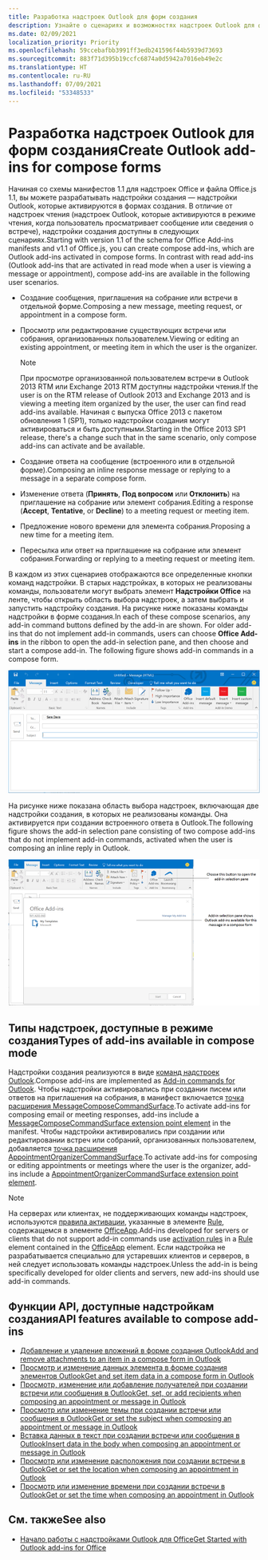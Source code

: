 ```yaml
---
title: Разработка надстроек Outlook для форм создания
description: Узнайте о сценариях и возможностях надстроек Outlook для форм создания.
ms.date: 02/09/2021
localization_priority: Priority
ms.openlocfilehash: 59ccebafbb3991ff3edb241596f44b5939d73693
ms.sourcegitcommit: 883f71d395b19ccfc6874a0d5942a7016eb49e2c
ms.translationtype: HT
ms.contentlocale: ru-RU
ms.lasthandoff: 07/09/2021
ms.locfileid: "53348533"
---
```

# <a name="create-outlook-add-ins-for-compose-forms"></a><span data-ttu-id="8f9c9-103">Разработка надстроек Outlook для форм создания</span><span class="sxs-lookup"><span data-stu-id="8f9c9-103">Create Outlook add-ins for compose forms</span></span>

<span data-ttu-id="8f9c9-p101">Начиная со схемы манифестов 1.1 для надстроек Office и файла Office.js 1.1, вы можете разрабатывать надстройки создания — надстройки Outlook, которые активируются в формах создания. В отличие от надстроек чтения (надстроек Outlook, которые активируются в режиме чтения, когда пользователь просматривает сообщение или сведения о встрече), надстройки создания доступны в следующих сценариях.</span><span class="sxs-lookup"><span data-stu-id="8f9c9-p101">Starting with version 1.1 of the schema for Office Add-ins manifests and v1.1 of Office.js, you can create compose add-ins, which are Outlook add-ins activated in compose forms. In contrast with read add-ins (Outlook add-ins that are activated in read mode when a user is viewing a message or appointment), compose add-ins are available in the following user scenarios.</span></span>

- <span data-ttu-id="8f9c9-106">Создание сообщения, приглашения на собрание или встречи в отдельной форме.</span><span class="sxs-lookup"><span data-stu-id="8f9c9-106">Composing a new message, meeting request, or appointment in a compose form.</span></span>

- <span data-ttu-id="8f9c9-107">Просмотр или редактирование существующих встречи или собрания, организованных пользователем.</span><span class="sxs-lookup"><span data-stu-id="8f9c9-107">Viewing or editing an existing appointment, or meeting item in which the user is the organizer.</span></span>

   > [!NOTE]
   > <span data-ttu-id="8f9c9-108">При просмотре организованной пользователем встречи в Outlook 2013 RTM или Exchange 2013 RTM доступны надстройки чтения.</span><span class="sxs-lookup"><span data-stu-id="8f9c9-108">If the user is on the RTM release of Outlook 2013 and Exchange 2013 and is viewing a meeting item organized by the user, the user can find read add-ins available.</span></span> <span data-ttu-id="8f9c9-109">Начиная с выпуска Office 2013 с пакетом обновления 1 (SP1), только надстройки создания могут активироваться и быть доступными.</span><span class="sxs-lookup"><span data-stu-id="8f9c9-109">Starting in the Office 2013 SP1 release, there's a change such that in the same scenario, only compose add-ins can activate and be available.</span></span>

- <span data-ttu-id="8f9c9-110">Создание ответа на сообщение (встроенного или в отдельной форме).</span><span class="sxs-lookup"><span data-stu-id="8f9c9-110">Composing an inline response message or replying to a message in a separate compose form.</span></span>

- <span data-ttu-id="8f9c9-111">Изменение ответа (**Принять**, **Под вопросом** или **Отклонить**) на приглашение на собрание или элемент собрания.</span><span class="sxs-lookup"><span data-stu-id="8f9c9-111">Editing a response (**Accept**, **Tentative**, or **Decline**) to a meeting request or meeting item.</span></span>

- <span data-ttu-id="8f9c9-112">Предложение нового времени для элемента собрания.</span><span class="sxs-lookup"><span data-stu-id="8f9c9-112">Proposing a new time for a meeting item.</span></span>

- <span data-ttu-id="8f9c9-113">Пересылка или ответ на приглашение на собрание или элемент собрания.</span><span class="sxs-lookup"><span data-stu-id="8f9c9-113">Forwarding or replying to a meeting request or meeting item.</span></span>

<span data-ttu-id="8f9c9-p103">В каждом из этих сценариев отображаются все определенные кнопки команд надстройки. В старых надстройках, в которых не реализованы команды, пользователи могут выбрать элемент **Надстройки Office** на ленте, чтобы открыть область выбора надстроек, а затем выбрать и запустить надстройку создания. На рисунке ниже показаны команды надстройки в форме создания.</span><span class="sxs-lookup"><span data-stu-id="8f9c9-p103">In each of these compose scenarios, any add-in command buttons defined by the add-in are shown. For older add-ins that do not implement add-in commands, users can choose **Office Add-ins** in the ribbon to open the add-in selection pane, and then choose and start a compose add-in. The following figure shows add-in commands in a compose form.</span></span>

![Форма создания элемента Outlook с командами надстройки](../images/compose-form-commands.png)

<span data-ttu-id="8f9c9-118">На рисунке ниже показана область выбора надстроек, включающая две надстройки создания, в которых не реализованы команды. Она активируется при создании встроенного ответа в Outlook.</span><span class="sxs-lookup"><span data-stu-id="8f9c9-118">The following figure shows the add-in selection pane consisting of two compose add-ins that do not implement add-in commands, activated when the user is composing an inline reply in Outlook.</span></span>

![Почтовое приложение, содержащее шаблоны, которое активировано в форме создания.](../images/templates-app-selection.png)

## <a name="types-of-add-ins-available-in-compose-mode"></a><span data-ttu-id="8f9c9-120">Типы надстроек, доступные в режиме создания</span><span class="sxs-lookup"><span data-stu-id="8f9c9-120">Types of add-ins available in compose mode</span></span>

<span data-ttu-id="8f9c9-121">Надстройки создания реализуются в виде [команд надстроек Outlook](add-in-commands-for-outlook.md).</span><span class="sxs-lookup"><span data-stu-id="8f9c9-121">Compose add-ins are implemented as [Add-in commands for Outlook](add-in-commands-for-outlook.md).</span></span> <span data-ttu-id="8f9c9-122">Чтобы надстройки активировались при создании писем или ответов на приглашения на собрания, в манифест включается [точка расширения MessageComposeCommandSurface](../reference/manifest/extensionpoint.md#messagecomposecommandsurface).</span><span class="sxs-lookup"><span data-stu-id="8f9c9-122">To activate add-ins for composing email or meeting responses, add-ins include a [MessageComposeCommandSurface extension point element](../reference/manifest/extensionpoint.md#messagecomposecommandsurface) in the manifest.</span></span> <span data-ttu-id="8f9c9-123">Чтобы надстройки активировались при создании или редактировании встреч или собраний, организованных пользователем, добавляется [точка расширения AppointmentOrganizerCommandSurface](../reference/manifest/extensionpoint.md#appointmentorganizercommandsurface).</span><span class="sxs-lookup"><span data-stu-id="8f9c9-123">To activate add-ins for composing or editing appointments or meetings where the user is the organizer, add-ins include a [AppointmentOrganizerCommandSurface extension point element](../reference/manifest/extensionpoint.md#appointmentorganizercommandsurface).</span></span>

> [!NOTE]
> <span data-ttu-id="8f9c9-124">На серверах или клиентах, не поддерживающих команды надстроек, используются [правила активации](activation-rules.md), указанные в элементе [Rule](../reference/manifest/rule.md), содержащемся в элементе [OfficeApp](../reference/manifest/officeapp.md).</span><span class="sxs-lookup"><span data-stu-id="8f9c9-124">Add-ins developed for servers or clients that do not support add-in commands use [activation rules](activation-rules.md) in a [Rule](../reference/manifest/rule.md) element contained in the [OfficeApp](../reference/manifest/officeapp.md) element.</span></span> <span data-ttu-id="8f9c9-125">Если надстройка не разрабатывается специально для устаревших клиентов и серверов, в ней следует использовать команды надстроек.</span><span class="sxs-lookup"><span data-stu-id="8f9c9-125">Unless the add-in is being specifically developed for older clients and servers, new add-ins should use add-in commands.</span></span>

## <a name="api-features-available-to-compose-add-ins"></a><span data-ttu-id="8f9c9-126">Функции API, доступные надстройкам создания</span><span class="sxs-lookup"><span data-stu-id="8f9c9-126">API features available to compose add-ins</span></span>

- [<span data-ttu-id="8f9c9-127">Добавление и удаление вложений в форме создания Outlook</span><span class="sxs-lookup"><span data-stu-id="8f9c9-127">Add and remove attachments to an item in a compose form in Outlook</span></span>](add-and-remove-attachments-to-an-item-in-a-compose-form.md)
- [<span data-ttu-id="8f9c9-128">Просмотр и изменение данных элемента в форме создания элементов Outlook</span><span class="sxs-lookup"><span data-stu-id="8f9c9-128">Get and set item data in a compose form in Outlook</span></span>](get-and-set-item-data-in-a-compose-form.md)
- [<span data-ttu-id="8f9c9-129">Просмотр, изменение или добавление получателей при создании встречи или сообщения в Outlook</span><span class="sxs-lookup"><span data-stu-id="8f9c9-129">Get, set, or add recipients when composing an appointment or message in Outlook</span></span>](get-set-or-add-recipients.md)
- [<span data-ttu-id="8f9c9-130">Просмотр или изменение темы при создании встречи или сообщения в Outlook</span><span class="sxs-lookup"><span data-stu-id="8f9c9-130">Get or set the subject when composing an appointment or message in Outlook</span></span>](get-or-set-the-subject.md)
- [<span data-ttu-id="8f9c9-131">Вставка данных в текст при создании встречи или сообщения в Outlook</span><span class="sxs-lookup"><span data-stu-id="8f9c9-131">Insert data in the body when composing an appointment or message in Outlook</span></span>](insert-data-in-the-body.md)
- [<span data-ttu-id="8f9c9-132">Просмотр или изменение расположения при создании встречи в Outlook</span><span class="sxs-lookup"><span data-stu-id="8f9c9-132">Get or set the location when composing an appointment in Outlook</span></span>](get-or-set-the-location-of-an-appointment.md)
- [<span data-ttu-id="8f9c9-133">Просмотр или изменение времени при создании встречи в Outlook</span><span class="sxs-lookup"><span data-stu-id="8f9c9-133">Get or set the time when composing an appointment in Outlook</span></span>](get-or-set-the-time-of-an-appointment.md)

## <a name="see-also"></a><span data-ttu-id="8f9c9-134">См. также</span><span class="sxs-lookup"><span data-stu-id="8f9c9-134">See also</span></span>

- [<span data-ttu-id="8f9c9-135">Начало работы с надстройками Outlook для Office</span><span class="sxs-lookup"><span data-stu-id="8f9c9-135">Get Started with Outlook add-ins for Office</span></span>](../quickstarts/outlook-quickstart.md)
